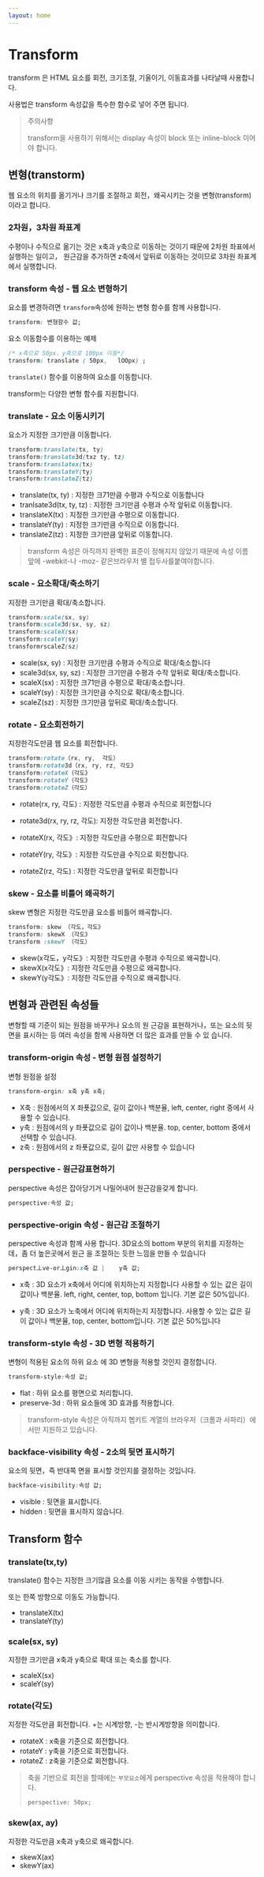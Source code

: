 ```yaml
---
layout: home
---
```


# Transform

transform 은 HTML 요소를 회전, 크기조절, 기울이기, 이동효과를 나타날때 사용합니다.

사용법은 transform 속성값을 특수한 함수로 넣어 주면 됩니다.



> 주의사항
>
> transform을 사용하기 위해서는 display 속성이 block 또는 inline-block 이어야 합니다.




## 변형(transtorm)
웹 요소의 위치를 옮기거나 크기를 조절하고 회전，왜곡시키는 것을 변형(transform)이라고 합니다.

### 2차원，3차원 좌표계
수평이나 수직으로 옮기는 것은 x축과 y축으로 이동하는 것이기 때문에 2차원 좌표에서 실행하는 일이고，
원근감을 추가하면 z축에서 앞뒤로 이동하는 것이므로 3차원 좌표계에서 실행합니다.

### transform 속성 - 웹 요소 변형하기
요소를 변경하려면 `transform`속성에 원하는 변형 함수를 함께 사용합니다.

```css
transform: 변형함수 값;
```

요소 이동함수를 이용하는 예제
```css
/* x축으로 50px，y축으로 100px 이동*/
transform: translate ( 50px,   lOOpx) ;   
```
`translate()` 함수를 이용하여 요소를 이동합니다.

transform는 다양한 변형 함수를 지원합니다.











### translate - 요소  이동시키기
요소가 지정한 크기만큼 이동합니다.

```css
transform:translate(tx, ty)
transform:translate3d(txz ty, tz)
transform:translatex(tx)
transform:translateY(ty)
transform:translateZ(tz)
```

* translate(tx, ty) : 지정한 크71만큼 수평과 수직으로 이동합니다
* tranlsate3d(tx, ty, tz) : 지정한 크기만큼 수평과 수작 앞뒤로 이동합니다.
* translateX(tx) : 지정한 크기만큼 수평으로 이동합니다. 
* translateY(ty) : 지정한 크기만큼 수직으로 이동합니다. 
* translateZ(tz) : 지정한 크기만큼 앞뒤로 이동합니다.

>  transform 속성은 아직까지 완벽한 표준이 정해지지 
않았기 때문에 속성 이름 앞에 -webkit-나 -moz- 같은브라우저 별 접두사를붙여야합니다.


### scale - 요소확대/축소하기
지정한 크기만큼 확대/축소합니다.

```css
transform:scale(sx, sy)
transform:scale3d(sx, sy, sz)
transform:scaleX(sx)
transform:scaleY(sy)
transformrscaleZ(sz)
```

* scale(sx, sy) : 지정한 크기만큼 수평과 수직으로 확대/축소합니다
* scale3d(sx, sy, sz) : 지정한 크기만큼 수평과 수작 앞뒤로 확대/축소합니다.
* scaleX(sx) : 지정한 크71만큼 수평으로 확대/축소합니다. 
* scaleY(sy) : 지정한 크기만큼 수직으로 확대/축소합니다. 
* scaleZ(sz) : 지정한 크기만큼 앞뒤로 확대/축소합니다.


### rotate - 요소회전하기
지정한각도만큼 웹 요소를 회전합니다.

```css
transform:rotate（rx, ry,  각도）
transform:rotate3d（rx, ry, rz, 각도》
transform:rotateX（각도》
transform:rotateY（각도》
transform:rotateZ（각도）
```

* rotate(rx, ry, 각도) : 지정한 각도만큼 수평과 수직으로 회전합니다 
* rotate3d(rx, ry, rz, 각도): 지정한 각도만큼 회전합니다.

* rotateX(rx, 각도》: 지정한 각도만큼 수평으로 회전합니다
* rotateY(ry, 각도》: 지정한 각도만큼 수직으로 회전합니다.
* rotateZ(rz, 각도) : 지정한 각도만큼 앞뒤로 회전합니다


### skew - 요소를  비틀어   왜곡하기
skew 변형은 지정한 각도만큼 요소를 비틀어 왜곡합니다.


```css
transform: skew （각도，각도》
transform: skewX （각도》
transform :skewY （각도）
```

* skew(x각도，y각도》: 지정한 각도만큼 수평과 수직으로 왜곡합니다.
* skewX(x각도》: 지정한 각도만큼 수평으로 왜곡합니다.
* skewY(y각도》: 지정한 각도만큼 수직으로 왜곡합니다.

## 변형과 관련된 속성들
변형할 때 기준이 되는 원점을 바꾸거나 요소의 원 
근감을 표현하거나，또는 요소의 뒷면을 표시하는 등 여러 속성을 함께 사용하면 더 많은 효과를 만들 수 있 
습니다.

### transform-origin 속성 -  변형 원점 설정하기
변형 원점을 설정

```css
transform-orgin: x축 y축 x축;
```

* X축 : 원점에서의 X 좌푯값으로, 길이 값이나 백분율, left, center, right 중에서 사용할 수 있습니다. 
* y축 : 원점에서의 y 좌푯값으로 길이 값이나 백분율. top, center, bottom 중에서 선택할 수 있습니다. 
* z축 : 원점에서의 z 좌푯값으로, 길이 값만 사용할 수 있습니다




### perspective - 원근감표현하기
perspective 속성은 잡아당기거 나밀어내어 원근감을갖게 합니다.

```css
perspective:속성 값;
```

### perspective-origin 속성 - 원근감 조절하기
perspective 속성과 함께 사용 합니다. 3D요소의 bottom 부분의 위치를 지정하는데，좀 더 높은곳에서 원근 
을 조절하는 듯한 느낌을 만들 수 있습니다

```css
perspect丄ve-or丄gin:x축 값 |    y축 값;
```

* x축 :
3D 요소가 x축에서 어디에 위치하는지 지정합니다 사용할 수 있는 값은 길이 값이나 백분율. 
left, right, center, top, bottom 입니다. 기본 값은 50%입니다.


* y축 : 
3D 요소가 노축에서 어디에 위치하는지 지정합니다. 사용할 수 있는 값은 길이 값이나 백분율,
top, center, bottom입니다. 기본 값은 50%입니다

    
### transform-style 속성 - 3D 변형 적용하기
변형이 적용된 요소의 하위 요소 
에 3D 변형을 적용할 것인지 결정합니다.

```css
transform-style:속성 값;
```


* flat : 하위 요소를 평면으로 처리합니다.
* preserve-3d : 하위 요소들에 3D 효과를 적용합니다.

> transform-style 속성은 아직까지 혭키트 계열의 브라우저（크롬과 사파리）에서만 지원하고 있습니다.

### backface-visibility 속성 - 2소의 뒷면 표시하기
요소의 뒷면，즉 반대쪽 면을 표시할 것인지를 결정하는 것입니다. 

```css
backface-visibility:속성 값;
```

* visible : 뒷면을 표시합니다. 
* hidden : 뒷면을 표시하지 않습니다.


## Transform 함수



### translate(tx,ty)

translate() 함수는 지정한 크기많큼 요소를 이동 시키는 동작을 수행합니다.



또는 한쪽 방향으로 이동도 가능합니다.

* translateX(tx)
* translateY(ty)





### scale(sx, sy)

지정한 크기만큼 x축과 y축으로 확대 또는 축소를 합니다.



* scaleX(sx)
* scaleY(sy)



### rotate(각도)

지정한 각도만큼 회전합니다. +는 시계방향, -는 반시계방향을 의미합니다.



* rotateX : x축을 기준으로 회전합니다.
* rotateY : y축을 기준으로 회전합니다.
* rotateZ : z축을 기준으로 회전합니다.

> 축을 기반으로 회전을 할때에는 `부모요소`에게 perspective 속성을 적용해야 합니다.
>
> ```css
> perspective: 50px;
> ```
>
> 



### skew(ax, ay)

지정한 각도만큼 x축과 y축으로 왜곡합니다.



* skewX(ax)
* skewY(ax)